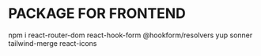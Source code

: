 # PACKAGE FOR FRONTEND

npm i react-router-dom react-hook-form @hookform/resolvers yup sonner tailwind-merge react-icons 
